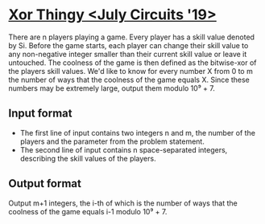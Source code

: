 # [Xor Thingy <July Circuits '19>][link]

There are n players playing a game. Every player has a skill value denoted by Si. Before the game starts, each player can change their skill value to any non-negative integer smaller than their current skill value or leave it untouched. The coolness of the game is then defined as the bitwise-xor of the players skill values. We'd like to know for every number X from 0 to m the number of ways that the coolness of the game equals X. Since these numbers may be extremely large, output them modulo 10⁹ + 7.

## Input format

- The first line of input contains two integers n and m, the number of the players and the parameter from the problem statement.
- The second line of input contains n space-separated integers, describing the skill values of the players.

## Output format

Output m+1 integers, the i-th of which is the number of ways that the coolness of the game equals i-1 modulo 10⁹ + 7.

[link]: https://www.hackerearth.com/practice/algorithms/dynamic-programming/introduction-to-dynamic-programming-1/practice-problems/algorithm/xor-thingy-2d7dbe08/
